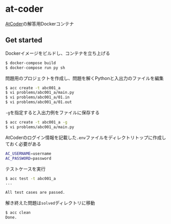 # at-coder

[AtCoder](https://atcoder.jp/)の解答用Dockerコンテナ

## Get started

Dockerイメージをビルドし、コンテナを立ち上げる

```sh
$ docker-compose build
$ docker-compose run py sh
```

問題用のプロジェクトを作成し、問題を解くPythonと入出力のファイルを編集

```sh
$ acc create -t abc001_a
$ vi problems/abc001_a/main.py
$ vi problems/abc001_a/01.in
$ vi problems/abc001_a/01.out
```

`-g`を指定すると入出力例をファイルに保存する

```sh
$ acc create -t abc001_a -g
$ vi problems/abc001_a/main.py
```

AtCoderのログイン情報を記載した`.env`ファイルをディレクトリトップに作成しておく必要がある

```sh
AC_USERNAME=username
AC_PASSWORD=password
```

テストケースを実行

```sh
$ acc test -t abc001_a
...

All test cases are passed.
```

解き終えた問題は`solved`ディレクトリに移動

```sh
$ acc clean
Done.
```
